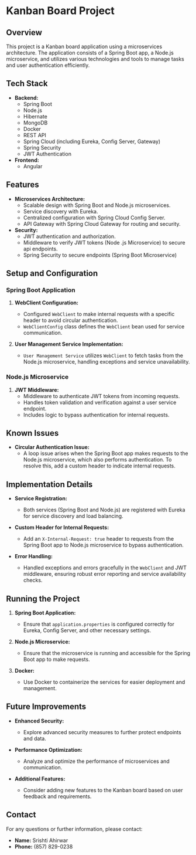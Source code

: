 # Kanban Board Project

## Overview

This project is a Kanban board application using a microservices architecture. The application consists of a Spring Boot app, a Node.js microservice, and utilizes various technologies and tools to manage tasks and user authentication efficiently.

## Tech Stack

- **Backend:**
  - Spring Boot
  - Node.js
  - Hibernate
  - MongoDB
  - Docker
  - REST API
  - Spring Cloud (including Eureka, Config Server, Gateway)
  - Spring Security
  - JWT Authentication
- **Frontend:**
  - Angular

## Features

- **Microservices Architecture:**
  - Scalable design with Spring Boot and Node.js microservices.
  - Service discovery with Eureka.
  - Centralized configuration with Spring Cloud Config Server.
  - API Gateway with Spring Cloud Gateway for routing and security.
- **Security:**
  - JWT authentication and authorization.
  - Middleware to verify JWT tokens (Node .js Microservice) to secure api endpoints.
  - Spring Security to secure endpoints (Spring Boot Microservice)

## Setup and Configuration

### Spring Boot Application

1. **WebClient Configuration:**

   - Configured `WebClient` to make internal requests with a specific header to avoid circular authentication.
   - `WebClientConfig` class defines the `WebClient` bean used for service communication.

2. **User Management Service Implementation:**
   - `User Management Service` utilizes `WebClient` to fetch tasks from the Node.js microservice, handling exceptions and service unavailability.

### Node.js Microservice

1. **JWT Middleware:**
   - Middleware to authenticate JWT tokens from incoming requests.
   - Handles token validation and verification against a user service endpoint.
   - Includes logic to bypass authentication for internal requests.

## Known Issues

- **Circular Authentication Issue:**
  - A loop issue arises when the Spring Boot app makes requests to the Node.js microservice, which also performs authentication. To resolve this, add a custom header to indicate internal requests.

## Implementation Details

- **Service Registration:**

  - Both services (Spring Boot and Node.js) are registered with Eureka for service discovery and load balancing.

- **Custom Header for Internal Requests:**

  - Add an `X-Internal-Request: true` header to requests from the Spring Boot app to Node.js microservice to bypass authentication.

- **Error Handling:**
  - Handled exceptions and errors gracefully in the `WebClient` and JWT middleware, ensuring robust error reporting and service availability checks.

## Running the Project

1. **Spring Boot Application:**

   - Ensure that `application.properties` is configured correctly for Eureka, Config Server, and other necessary settings.

2. **Node.js Microservice:**

   - Ensure that the microservice is running and accessible for the Spring Boot app to make requests.

3. **Docker:**
   - Use Docker to containerize the services for easier deployment and management.

## Future Improvements

- **Enhanced Security:**

  - Explore advanced security measures to further protect endpoints and data.

- **Performance Optimization:**

  - Analyze and optimize the performance of microservices and communication.

- **Additional Features:**
  - Consider adding new features to the Kanban board based on user feedback and requirements.

## Contact

For any questions or further information, please contact:

- **Name:** Srishti Ahirwar
- **Phone:** (857) 829-0238
